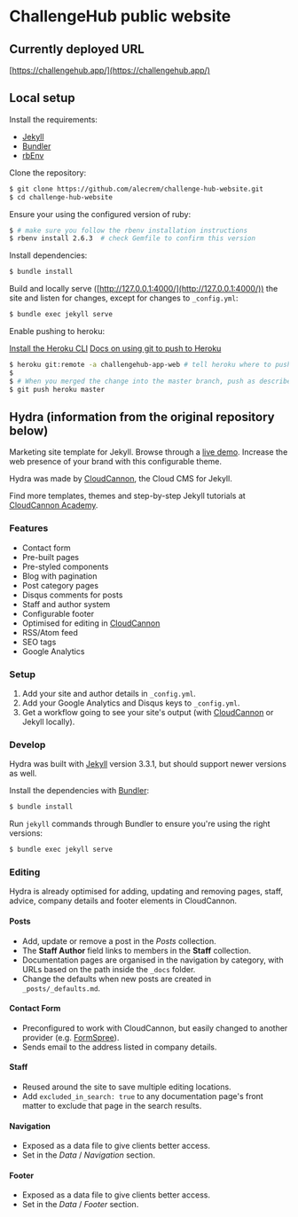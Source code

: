 # ChallengeHub public website

## Currently deployed URL

[https://challengehub.app/](https://challengehub.app/)

## Local setup

Install the requirements:

- [Jekyll](http://jekyllrb.com/)
- [Bundler](http://bundler.io/)
- [rbEnv](https://github.com/rbenv/rbenv)

Clone the repository:

~~~bash
$ git clone https://github.com/alecrem/challenge-hub-website.git
$ cd challenge-hub-website
~~~

Ensure your using the configured version of ruby:

~~~bash
$ # make sure you follow the rbenv installation instructions
$ rbenv install 2.6.3  # check Gemfile to confirm this version
~~~

Install dependencies:

~~~bash
$ bundle install
~~~

Build and locally serve ([http://127.0.0.1:4000/](http://127.0.0.1:4000/)) the site and listen for changes, except for changes to `_config.yml`:

~~~bash
$ bundle exec jekyll serve
~~~

Enable pushing to heroku:

[Install the Heroku CLI](https://devcenter.heroku.com/articles/heroku-cli#download-and-install)
[Docs on using git to push to Heroku](https://devcenter.heroku.com/articles/git#deploying-code)

~~~bash
$ heroku git:remote -a challengehub-app-web # tell heroku where to push
$
$ # When you merged the change into the master branch, push as described in the docs
$ git push heroku master 
~~~


## Hydra (information from the original repository below)

Marketing site template for Jekyll. Browse through a [live demo](https://proud-alligator.cloudvent.net/).
Increase the web presence of your brand with this configurable theme.

Hydra was made by [CloudCannon](http://cloudcannon.com/), the Cloud CMS for Jekyll.

Find more templates, themes and step-by-step Jekyll tutorials at [CloudCannon Academy](https://learn.cloudcannon.com/).

### Features

* Contact form
* Pre-built pages
* Pre-styled components
* Blog with pagination
* Post category pages
* Disqus comments for posts
* Staff and author system
* Configurable footer
* Optimised for editing in [CloudCannon](http://cloudcannon.com/)
* RSS/Atom feed
* SEO tags
* Google Analytics

### Setup

1. Add your site and author details in `_config.yml`.
2. Add your Google Analytics and Disqus keys to `_config.yml`.
3. Get a workflow going to see your site's output (with [CloudCannon](https://app.cloudcannon.com/) or Jekyll locally).

### Develop

Hydra was built with [Jekyll](http://jekyllrb.com/) version 3.3.1, but should support newer versions as well.

Install the dependencies with [Bundler](http://bundler.io/):

~~~bash
$ bundle install
~~~

Run `jekyll` commands through Bundler to ensure you're using the right versions:

~~~bash
$ bundle exec jekyll serve
~~~

### Editing

Hydra is already optimised for adding, updating and removing pages, staff, advice, company details and footer elements in CloudCannon.

#### Posts

* Add, update or remove a post in the *Posts* collection.
* The **Staff Author** field links to members in the **Staff** collection.
* Documentation pages are organised in the navigation by category, with URLs based on the path inside the `_docs` folder.
* Change the defaults when new posts are created in `_posts/_defaults.md`.

#### Contact Form

* Preconfigured to work with CloudCannon, but easily changed to another provider (e.g. [FormSpree](https://formspree.io/)).
* Sends email to the address listed in company details.

#### Staff

* Reused around the site to save multiple editing locations.
* Add `excluded_in_search: true` to any documentation page's front matter to exclude that page in the search results.

#### Navigation

* Exposed as a data file to give clients better access.
* Set in the *Data* / *Navigation* section.

#### Footer

* Exposed as a data file to give clients better access.
* Set in the *Data* / *Footer* section.
